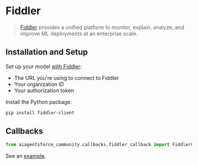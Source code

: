 # Fiddler

>[Fiddler](https://www.fiddler.ai/) provides a unified platform to monitor, explain, analyze, 
> and improve ML deployments at an enterprise scale. 

## Installation and Setup

Set up your model [with Fiddler](https://demo.fiddler.ai):

* The URL you're using to connect to Fiddler
* Your organization ID
* Your authorization token

Install the Python package:

```bash
pip install fiddler-client
```

## Callbacks


```python
from aiagentsforce_community.callbacks.fiddler_callback import FiddlerCallbackHandler
```

See an [example](/docs/integrations/callbacks/fiddler).
